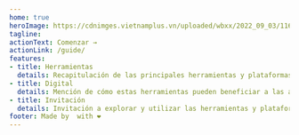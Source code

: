 ```yaml
---
home: true
heroImage: https://cdnimges.vietnamplus.vn/uploaded/wbxx/2022_09_03/11653025898_750x0.jpg
tagline: 
actionText: Comenzar →
actionLink: /guide/
features:
- title: Herramientas
  details: Recapitulación de las principales herramientas y plataformas mencionadas y su importancia en el turismo digital.
- title: Digital
  details: Mención de cómo estas herramientas pueden beneficiar a las agencias de turismo y guías turísticos en la era digital.
- title: Invitación
  details: Invitación a explorar y utilizar las herramientas y plataformas mencionadas para potenciar las estrategias de turismo digital.
footer: Made by  with ❤️
---
```

